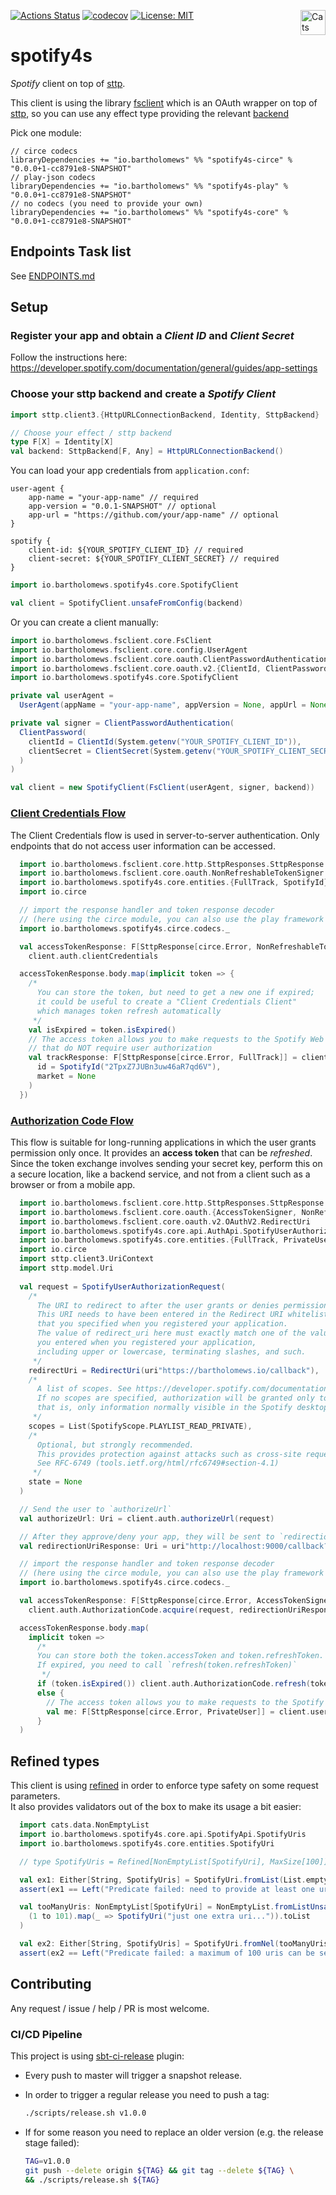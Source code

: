 [![Actions Status](https://github.com/bartholomews/spotify4s/workflows/build/badge.svg)](https://github.com/bartholomews/spotify4s/actions)
[![codecov](https://codecov.io/gh/bartholomews/spotify4s/branch/master/graph/badge.svg)](https://codecov.io/gh/bartholomews/spotify4s)
[![License: MIT](https://img.shields.io/badge/License-MIT-blue.svg)](https://github.com/bartholomews/spotify4s/blob/master/LICENSE)
<a href="https://typelevel.org/cats/"><img src="https://typelevel.org/cats/img/cats-badge.svg" height="40px" align="right" alt="Cats friendly" /></a>

# spotify4s
*Spotify* client on top of [sttp](https://sttp.softwaremill.com/en/stable).

This client is using the library [fsclient](https://github.com/bartholomews/fsclient)
which is an OAuth wrapper on top of [sttp](https://sttp.softwaremill.com/en/stable),
so you can use any effect type providing the relevant [backend](https://sttp.softwaremill.com/en/stable/backends/summary.html)

Pick one module:

```
// circe codecs
libraryDependencies += "io.bartholomews" %% "spotify4s-circe" % "0.0.0+1-cc8791e8-SNAPSHOT"
// play-json codecs
libraryDependencies += "io.bartholomews" %% "spotify4s-play" % "0.0.0+1-cc8791e8-SNAPSHOT"
// no codecs (you need to provide your own)
libraryDependencies += "io.bartholomews" %% "spotify4s-core" % "0.0.0+1-cc8791e8-SNAPSHOT"
```

## Endpoints Task list

See [ENDPOINTS.md](https://github.com/bartholomews/spotify4s/blob/master/ENDPOINTS.md)

## Setup

### Register your app and obtain a *Client ID* and *Client Secret*

Follow the instructions here: https://developer.spotify.com/documentation/general/guides/app-settings

### Choose your sttp backend and create a *Spotify Client*

```scala
import sttp.client3.{HttpURLConnectionBackend, Identity, SttpBackend}

// Choose your effect / sttp backend
type F[X] = Identity[X]
val backend: SttpBackend[F, Any] = HttpURLConnectionBackend()
```

You can load your app credentials from `application.conf`:

```
user-agent {
    app-name = "your-app-name" // required
    app-version = "0.0.1-SNAPSHOT" // optional
    app-url = "https://github.com/your/app-name" // optional
}

spotify {
    client-id: ${YOUR_SPOTIFY_CLIENT_ID} // required
    client-secret: ${YOUR_SPOTIFY_CLIENT_SECRET} // required
}
```

```scala
import io.bartholomews.spotify4s.core.SpotifyClient

val client = SpotifyClient.unsafeFromConfig(backend)
```

Or you can create a client manually:

```scala
import io.bartholomews.fsclient.core.FsClient
import io.bartholomews.fsclient.core.config.UserAgent
import io.bartholomews.fsclient.core.oauth.ClientPasswordAuthentication
import io.bartholomews.fsclient.core.oauth.v2.{ClientId, ClientPassword, ClientSecret}
import io.bartholomews.spotify4s.core.SpotifyClient

private val userAgent =
  UserAgent(appName = "your-app-name", appVersion = None, appUrl = None)

private val signer = ClientPasswordAuthentication(
  ClientPassword(
    clientId = ClientId(System.getenv("YOUR_SPOTIFY_CLIENT_ID")),
    clientSecret = ClientSecret(System.getenv("YOUR_SPOTIFY_CLIENT_SECRET"))
  )
)

val client = new SpotifyClient(FsClient(userAgent, signer, backend))
```

### [Client Credentials Flow](https://developer.spotify.com/documentation/general/guides/authorization-guide/#client-credentials-flow)

The Client Credentials flow is used in server-to-server authentication. 
Only endpoints that do not access user information can be accessed.

```scala
  import io.bartholomews.fsclient.core.http.SttpResponses.SttpResponse
  import io.bartholomews.fsclient.core.oauth.NonRefreshableTokenSigner
  import io.bartholomews.spotify4s.core.entities.{FullTrack, SpotifyId}
  import io.circe

  // import the response handler and token response decoder
  // (here using the circe module, you can also use the play framework or provide your own if using core module)
  import io.bartholomews.spotify4s.circe.codecs._

  val accessTokenResponse: F[SttpResponse[circe.Error, NonRefreshableTokenSigner]] =
    client.auth.clientCredentials

  accessTokenResponse.body.map(implicit token => {
    /*
      You can store the token, but need to get a new one if expired;
      it could be useful to create a "Client Credentials Client"
      which manages token refresh automatically
     */
    val isExpired = token.isExpired()
    // The access token allows you to make requests to the Spotify Web API endpoints
    // that do NOT require user authorization
    val trackResponse: F[SttpResponse[circe.Error, FullTrack]] = client.tracks.getTrack(
      id = SpotifyId("2TpxZ7JUBn3uw46aR7qd6V"),
      market = None
    )
  })
```

### [Authorization Code Flow](https://developer.spotify.com/documentation/general/guides/authorization-guide/#authorization-code-flow)

This flow is suitable for long-running applications in which the user grants permission only once. 
It provides an **access token** that can be *refreshed*. Since the token exchange involves sending your secret key, 
perform this on a secure location, like a backend service, and not from a client such as a browser or from a mobile app.

```scala
  import io.bartholomews.fsclient.core.http.SttpResponses.SttpResponse
  import io.bartholomews.fsclient.core.oauth.{AccessTokenSigner, NonRefreshableTokenSigner}
  import io.bartholomews.fsclient.core.oauth.v2.OAuthV2.RedirectUri
  import io.bartholomews.spotify4s.core.api.AuthApi.SpotifyUserAuthorizationRequest
  import io.bartholomews.spotify4s.core.entities.{FullTrack, PrivateUser, SpotifyId, SpotifyScope}
  import io.circe
  import sttp.client3.UriContext
  import sttp.model.Uri
  
  val request = SpotifyUserAuthorizationRequest(
    /*
      The URI to redirect to after the user grants or denies permission.
      This URI needs to have been entered in the Redirect URI whitelist
      that you specified when you registered your application.
      The value of redirect_uri here must exactly match one of the values
      you entered when you registered your application,
      including upper or lowercase, terminating slashes, and such.
     */
    redirectUri = RedirectUri(uri"https://bartholomews.io/callback"),
    /*
      A list of scopes. See https://developer.spotify.com/documentation/general/guides/authorization-guide/#list-of-scopes
      If no scopes are specified, authorization will be granted only to access publicly available information:
      that is, only information normally visible in the Spotify desktop, web, and mobile players.
     */
    scopes = List(SpotifyScope.PLAYLIST_READ_PRIVATE),
    /*
      Optional, but strongly recommended.
      This provides protection against attacks such as cross-site request forgery.
      See RFC-6749 (tools.ietf.org/html/rfc6749#section-4.1)
     */
    state = None
  )

  // Send the user to `authorizeUrl`
  val authorizeUrl: Uri = client.auth.authorizeUrl(request)

  // After they approve/deny your app, they will be sent to `redirectionUriResponse`, which should look something like:
  val redirectionUriResponse: Uri = uri"http://localhost:9000/callback?code=AQApD1DlOFSQ27NXtPeZTmTbWDe9j6HyqxJrOy"

  // import the response handler and token response decoder
  // (here using the circe module, you can also use the play framework or provide your own if using core module)
  import io.bartholomews.spotify4s.circe.codecs._

  val accessTokenResponse: F[SttpResponse[circe.Error, AccessTokenSigner]] =
    client.auth.AuthorizationCode.acquire(request, redirectionUriResponse)

  accessTokenResponse.body.map(
    implicit token =>
      /*
      You can store both the token.accessToken and token.refreshToken.
      If expired, you need to call `refresh(token.refreshToken)`
       */
      if (token.isExpired()) client.auth.AuthorizationCode.refresh(token.refreshToken)
      else {
        // The access token allows you to make requests to the Spotify Web API on behalf of a user:
        val me: F[SttpResponse[circe.Error, PrivateUser]] = client.users.me
      }
  )
```

## Refined types

This client is using [refined](https://github.com/fthomas/refined) in order to enforce type safety on some request parameters.   
It also provides validators out of the box to make its usage a bit easier:
```scala
  import cats.data.NonEmptyList
  import io.bartholomews.spotify4s.core.api.SpotifyApi.SpotifyUris
  import io.bartholomews.spotify4s.core.entities.SpotifyUri

  // type SpotifyUris = Refined[NonEmptyList[SpotifyUri], MaxSize[100]]

  val ex1: Either[String, SpotifyUris] = SpotifyUri.fromList(List.empty)
  assert(ex1 == Left("Predicate failed: need to provide at least one uri."))

  val tooManyUris: NonEmptyList[SpotifyUri] = NonEmptyList.fromListUnsafe(
    (1 to 101).map(_ => SpotifyUri("just one extra uri...")).toList
  )

  val ex2: Either[String, SpotifyUris] = SpotifyUri.fromNel(tooManyUris)
  assert(ex2 == Left("Predicate failed: a maximum of 100 uris can be set in one request."))
```

## Contributing

Any request / issue / help / PR is most welcome.

### CI/CD Pipeline

This project is using [sbt-ci-release](https://github.com/olafurpg/sbt-ci-release) plugin:
 - Every push to master will trigger a snapshot release.  
 - In order to trigger a regular release you need to push a tag:
 
    ```bash
    ./scripts/release.sh v1.0.0
    ```
 
 - If for some reason you need to replace an older version (e.g. the release stage failed):
 
    ```bash
    TAG=v1.0.0
    git push --delete origin ${TAG} && git tag --delete ${TAG} \
    && ./scripts/release.sh ${TAG}
    ```